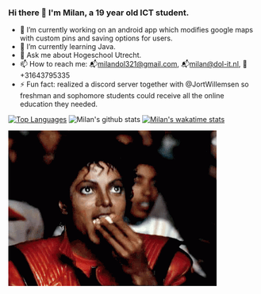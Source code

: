 ### Hi there 👋 I'm Milan, a 19 year old ICT student.

- 🔭 I’m currently working on an android app which modifies google maps with custom pins and saving options for users.
- 🌱 I’m currently learning Java.
- 💬 Ask me about Hogeschool Utrecht.
- 📫 How to reach me: 📬milandol321@gmail.com, 📬milan@dol-it.nl, 📱+31643795335 
- ⚡ Fun fact: realized a discord server together with @JortWillemsen so freshman and sophomore students could receive all the online education they needed.

[![Top Languages](https://github-readme-stats.vercel.app/api/top-langs/?username=JustMilan)](https://github.com/anuraghazra/github-readme-stats)
![Milan's github stats](https://github-readme-stats.vercel.app/api?username=JustMilan&show_icons=true&count_private=true)
[![Milan's wakatime stats](https://github-readme-stats.vercel.app/api/wakatime?username=JustMilan)](https://github.com/anuraghazra/github-readme-stats)


![image](https://github.com/JustMilan/JustMilan/blob/master/tenor.gif)
